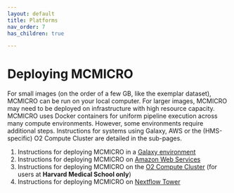 ```yaml
---
layout: default
title: Platforms
nav_order: 7
has_children: true

---
```


# Deploying MCMICRO

For small images (on the order of a few GB, like the exemplar dataset), MCMICRO can be run on your local computer. For larger images, MCMICRO may need to be deployed on infrastructure with high resource capacity. MCMICRO uses Docker containers for uniform pipeline execution across many compute environments. However, some environments require additional steps. Instructions for systems using Galaxy, AWS or the (HMS-specific) O2 Compute Cluster are detailed in the sub-pages.

1. Instructions for deploying MCMICRO in a [Galaxy environment](./galaxy/)
1. Instructions for deploying MCMICRO on [Amazon Web Services](./run-AWS.html)
1. Instructions for deploying MCMICRO on the [O2 Compute Cluster](./run-O2.html) (for users at **Harvard Medical School only**) 
1. Instructions for deploying MCMICRO on [Nextflow Tower](./run_tower.html)

